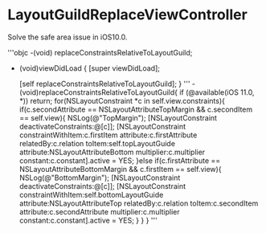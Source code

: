 # LayoutGuildReplaceViewController

Solve the safe area issue in iOS10.0.

'''objc
-(void) replaceConstraintsRelativeToLayoutGuild;

- (void)viewDidLoad {
    [super viewDidLoad];
    
    [self replaceConstraintsRelativeToLayoutGuild];
}
'''
-(void)replaceConstraintsRelativeToLayoutGuild{
    if (@available(iOS 11.0, *))
        return;
    for(NSLayoutConstraint *c in self.view.constraints){
        if(c.secondAttribute == NSLayoutAttributeTopMargin && c.secondItem == self.view){
            NSLog(@"TopMargin");
            [NSLayoutConstraint deactivateConstraints:@[c]];
            [NSLayoutConstraint constraintWithItem:c.firstItem attribute:c.firstAttribute relatedBy:c.relation toItem:self.topLayoutGuide attribute:NSLayoutAttributeBottom multiplier:c.multiplier constant:c.constant].active = YES;
        }else if(c.firstAttribute == NSLayoutAttributeBottomMargin && c.firstItem == self.view){
            NSLog(@"BottomMargin");
            [NSLayoutConstraint deactivateConstraints:@[c]];
            [NSLayoutConstraint constraintWithItem:self.bottomLayoutGuide attribute:NSLayoutAttributeTop relatedBy:c.relation toItem:c.secondItem attribute:c.secondAttribute multiplier:c.multiplier constant:c.constant].active = YES;
        }
    }
}
'''
